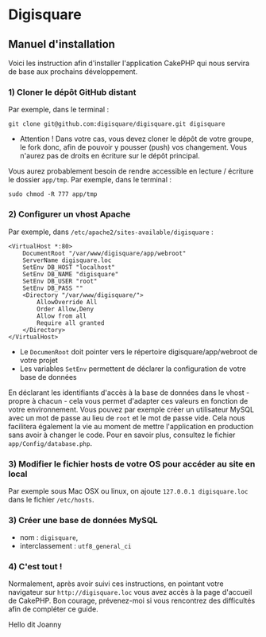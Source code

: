 # Digisquare

## Manuel d'installation

Voici les instruction afin d'installer l'application CakePHP qui nous servira de base aux prochains développement.

### 1) Cloner le dépôt GitHub distant

Par exemple, dans le terminal :

	git clone git@github.com:digisquare/digisquare.git digisquare
	
  - Attention ! Dans votre cas, vous devez cloner le dépôt de votre groupe, le fork donc, afin de pouvoir y pousser (push) vos changement. Vous n'aurez pas de droits en écriture sur le dépôt principal.
  
Vous aurez probablement besoin de rendre accessible en lecture / écriture le dossier `app/tmp`. Par exemple, dans le terminal :

	sudo chmod -R 777 app/tmp

### 2) Configurer un vhost Apache

Par exemple, dans `/etc/apache2/sites-available/digisquare` :

	<VirtualHost *:80>
	    DocumentRoot "/var/www/digisquare/app/webroot"
	    ServerName digisquare.loc
	    SetEnv DB_HOST "localhost"
	    SetEnv DB_NAME "digisquare"
	    SetEnv DB_USER "root"
	    SetEnv DB_PASS ""
	    <Directory "/var/www/digisquare/">
	        AllowOverride All
	        Order Allow,Deny
	        Allow from all
	        Require all granted
	    </Directory>
	</VirtualHost>
	
  - Le `DocumenRoot` doit pointer vers le répertoire digisquare/app/webroot de votre projet
  - Les variables `SetEnv` permettent de déclarer la configuration de votre base de données
  
En déclarant les identifiants d'accès à la base de données dans le vhost - propre à chacun - cela vous permet d'adapter ces valeurs en fonction de votre environnement. Vous pouvez par exemple créer un utilisateur MySQL avec un mot de passe au lieu de `root` et le mot de passe vide. Cela nous facilitera également la vie au moment de mettre l'application en production sans avoir à changer le code. Pour en savoir plus, consultez le fichier `app/Config/database.php`.

### 3) Modifier le fichier hosts de votre OS pour accéder au site en local

Par exemple sous Mac OSX ou linux, on ajoute `127.0.0.1 digisquare.loc` dans le fichier `/etc/hosts`.

### 3) Créer une base de données MySQL 

  - nom : `digisquare`,
  - interclassement : `utf8_general_ci`

### 4) C'est tout !

Normalement, après avoir suivi ces instructions, en pointant votre navigateur sur `http://digisquare.loc` vous avez accès à la page d'accueil de CakePHP. Bon courage, prévenez-moi si vous rencontrez des difficultés afin de compléter ce guide.


Hello dit Joanny